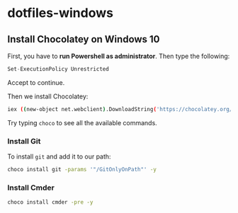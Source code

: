 # dotfiles-windows

## Install Chocolatey on Windows 10

First, you have to **run Powershell as administrator**. Then type the following:

```s
Set-ExecutionPolicy Unrestricted
```
Accept to continue. 

Then we install Chocolatey:
```sh
iex ((new-object net.webclient).DownloadString('https://chocolatey.org/install.ps1'))
```

Try typing `choco` to see all the available commands.

### Install Git

To install `git` and add it to our path:
```sh
choco install git -params '"/GitOnlyOnPath"' -y
```

### Install Cmder
```sh
choco install cmder -pre -y
```
